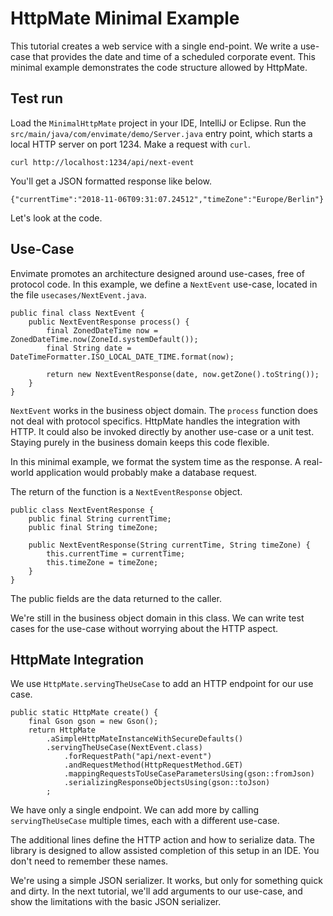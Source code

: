 # HttpMate Minimal Example

This tutorial creates a web service with a single end-point. We write a use-case that provides the date and time of a scheduled corporate event. This minimal example demonstrates the code structure allowed by HttpMate.

## Test run

Load the `MinimalHttpMate` project in your IDE, IntelliJ or Eclipse. Run the `src/main/java/com/envimate/demo/Server.java` entry point, which starts a local HTTP server on port 1234. Make a request with `curl`.

```{.sh}
curl http://localhost:1234/api/next-event
```

You'll get a JSON formatted response like below.

```{.js}
{"currentTime":"2018-11-06T09:31:07.24512","timeZone":"Europe/Berlin"}
```

Let's look at the code.

## Use-Case 

Envimate promotes an architecture designed around use-cases, free of protocol code. In this example, we define a `NextEvent` use-case, located in the file `usecases/NextEvent.java`.

```{.java}
public final class NextEvent {
    public NextEventResponse process() {
        final ZonedDateTime now = ZonedDateTime.now(ZoneId.systemDefault());
        final String date = DateTimeFormatter.ISO_LOCAL_DATE_TIME.format(now);

        return new NextEventResponse(date, now.getZone().toString());
    }
}
```

`NextEvent` works in the business object domain. The `process` function does not deal with protocol specifics. HttpMate handles the integration with HTTP.  It could also be invoked directly by another use-case or a unit test. Staying purely in the business domain keeps this code flexible.

In this minimal example, we format the system time as the response. A real-world application would probably make a database request.

The return of the function is a `NextEventResponse` object.

```{.java}
public class NextEventResponse {
    public final String currentTime;
    public final String timeZone;

    public NextEventResponse(String currentTime, String timeZone) {
        this.currentTime = currentTime;
        this.timeZone = timeZone;
    }
}
```

The public fields are the data returned to the caller.

We're still in the business object domain in this class. We can write test cases for the use-case without worrying about the HTTP aspect.


## HttpMate Integration

We use `HttpMate.servingTheUseCase` to add an HTTP endpoint for our use case.

```{.java}
public static HttpMate create() {
    final Gson gson = new Gson();
    return HttpMate
        .aSimpleHttpMateInstanceWithSecureDefaults()
        .servingTheUseCase(NextEvent.class)
            .forRequestPath("api/next-event")
            .andRequestMethod(HttpRequestMethod.GET)
            .mappingRequestsToUseCaseParametersUsing(gson::fromJson)
            .serializingResponseObjectsUsing(gson::toJson)
        ;
```

We have only a single endpoint. We can add more by calling `servingTheUseCase` multiple times, each with a different use-case.

The additional lines define the HTTP action and how to serialize data. The library is designed to allow assisted completion of this setup in an IDE. You don't need to remember these names.

We're using a simple JSON serializer. It works, but only for something quick and dirty. In the next tutorial, we'll add arguments to our use-case, and show the limitations with the basic JSON serializer.

